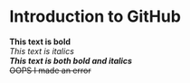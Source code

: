 # Introduction to GitHub
**This text is bold**\
*This text is italics*\
***This text is both bold and italics***\
~~OOPS I made an error~~
